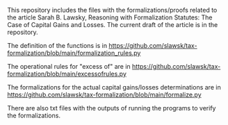 This repository includes the files with the formalizations/proofs related to the article Sarah B. Lawsky, Reasoning with Formalization Statutes: The Case of Capital Gains and Losses. The current draft of the article is in the repository.

The definition of the functions is in https://github.com/slawsk/tax-formalization/blob/main/formalization_rules.py

The operational rules for "excess of" are in https://github.com/slawsk/tax-formalization/blob/main/excessofrules.py

The formalizations for the actual capital gains/losses determinations are in https://github.com/slawsk/tax-formalization/blob/main/formalize.py

There are also txt files with the outputs of running the programs to verify the formalizations.
